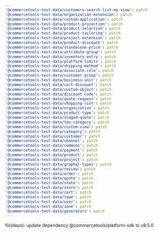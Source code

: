 ```yaml
---
'@commercetools-test-data/customers-search-list-my-view': patch
'@commercetools-test-data/organization-extension': patch
'@commercetools-test-data/custom-application': patch
'@commercetools-test-data/product-projection': patch
'@commercetools-test-data/product-selection': patch
'@commercetools-test-data/product-tailoring': patch
'@commercetools-test-data/project-extension': patch
'@commercetools-test-data/product-discount': patch
'@commercetools-test-data/standalone-price': patch
'@commercetools-test-data/attribute-group': patch
'@commercetools-test-data/inventory-entry': patch
'@commercetools-test-data/platform-limits': patch
'@commercetools-test-data/shipping-method': patch
'@commercetools-test-data/associate-role': patch
'@commercetools-test-data/customer-group': patch
'@commercetools-test-data/business-unit': patch
'@commercetools-test-data/cart-discount': patch
'@commercetools-test-data/custom-object': patch
'@commercetools-test-data/discount-code': patch
'@commercetools-test-data/quote-request': patch
'@commercetools-test-data/shopping-list': patch
'@commercetools-test-data/organization': patch
'@commercetools-test-data/product-type': patch
'@commercetools-test-data/staged-quote': patch
'@commercetools-test-data/tax-category': patch
'@commercetools-test-data/custom-view': patch
'@commercetools-test-data/category': patch
'@commercetools-test-data/customer': patch
'@commercetools-test-data/channel': patch
'@commercetools-test-data/commons': patch
'@commercetools-test-data/payment': patch
'@commercetools-test-data/product': patch
'@commercetools-test-data/project': patch
'@commercetools-test-data/graphql-types': patch
'@commercetools-test-data/review': patch
'@commercetools-test-data/order': patch
'@commercetools-test-data/quote': patch
'@commercetools-test-data/state': patch
'@commercetools-test-data/store': patch
'@commercetools-test-data/cart': patch
'@commercetools-test-data/type': patch
'@commercetools-test-data/user': patch
'@commercetools-test-data/zone': patch
'@commercetools-test-data/generators': patch
---
```


fix(deps): update dependency @commercetools/platform-sdk to v8.5.0

